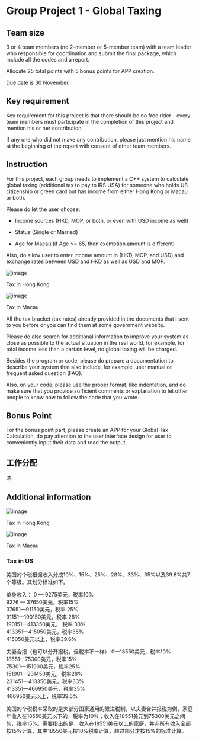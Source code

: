 # Group Project 1 - Global Taxing 

## Team size
3 or 4 team members (no 2-member or 5-member team) with a team leader who responsible for coordination and submit the final package, which include all the codes and a report. 

Allocate 25 total points with 5 bonus points for APP creation. 

Due date is 30 November. 

## Key requirement
Key requirement for this project is that there should be no free rider – every team members must participate in the completion of this project and mention his or her contribution.  

If any one who did not make any contribution, please just mention his name at the beginning of the report with consent of other team members.   

## Instruction
For this project, each group needs to implement a C++ system to calculate global taxing (additional tax to pay to IRS USA) for someone who holds US citizenship or green card but has income from either Hong Kong or Macau or both.  

Please do let the user choose:

- Income sources (HKD, MOP, or both, or even with USD income as well) 

- Status (Single or Married) 

- Age for Macau (if Age >= 65, then exemption amount is different)

Also, do allow user to enter income amount in (HKD, MOP, and USD) and exchange rates between USD and HKD as well as USD and MOP.  

![image](https://i.loli.net/2019/11/30/UBcwpnvaIFPYKMf.png)   

Tax in Hong Kong

![image](https://i.loli.net/2019/11/30/VP8RvjhGCobxfdM.png)

Tax in Macau

All the tax bracket (tax rates) already provided in the documents that I sent to you before or you can find them at some government website.  

Please do also search for additional information to improve your system as close as possible to the actual situation in the real world, for example, for total income less than a certain level, no global taxing will be charged. 

Besides the program or code, please do prepare a documentation to describe your system that also include, for example, user manual or frequent asked question (FAQ).

Also, on your code, please use the proper format, like indentation, and do make sure that you provide sufficient comments or explanation to let other people to know how to follow the code that you wrote.   

## Bonus Point
For the bonus point part, please create an APP for your Global Tax Calculation, do pay attention to the user interface design for user to conveniently input their data and read the output.

## 工作分配
浩:

## Additional information
![image](https://i.loli.net/2019/11/30/UBcwpnvaIFPYKMf.png)   

Tax in Hong Kong

![image](https://i.loli.net/2019/11/30/VP8RvjhGCobxfdM.png)

Tax in Macau

### Tax in US
美国的个税根据收入分成10%、15%、25%、28%、33%、35%以及39.6%共7个等级。其划分标准如下。

单身收入：
0 — 9275美元，税率10%   
9276 — 37650美元，税率15%   
37651—91150美元，税率 25%   
91151—190150美元，税率 28%  
190151—413350美元， 税率 33%  
413351—415050美元，税率35%  
415050美元以上，税率39.6%  

夫妻合报（也可以分开报税，但税率不一样）
0—18550美元，税率10%  
18551—75300美元，税率15%  
75301—151900美元，税率25%  
151901—231450美元，税率28%  
231451—413350美元，税率33%  
413351—466950美元，税率35%  
466950美元以上，税率39.6%  

美国的个税税率采取的是大部分国家通用的累进税制，以夫妻合并报税为例，家庭年收入在18550美元以下的，税率为10%；收入在18551美元到75300美元之间的，税率15%。需要指出的是，收入在18551美元以上的家庭，并非所有收入全部按15%计算，其中18550美元按10%税率计算，超过部分才按15%的标准计算。